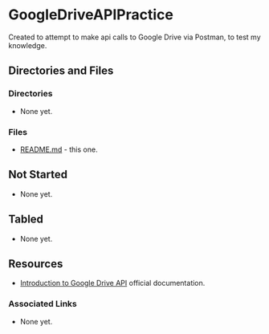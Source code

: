 # GoogleDriveAPIPractice

Created to attempt to make api calls to Google Drive via Postman, to test my knowledge.

## Directories and Files

### Directories

* None yet.

### Files

* [README.md]() - this one.

## Not Started

* None yet.

## Tabled

* None yet.

## Resources

* [Introduction to Google Drive API](https://developers.google.com/drive/api/v3/about-sdk) official documentation.


### Associated Links

* None yet.